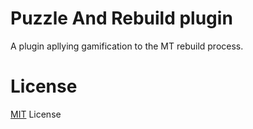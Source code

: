 Puzzle And Rebuild plugin
=========================

A plugin apllying gamification to the MT rebuild process.

License
=======

[MIT](http://en.wikipedia.org/wiki/MIT_License) License



